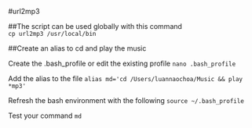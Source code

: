 #url2mp3

##The script can be used globally with this command  
``cp url2mp3 /usr/local/bin`` 

##Create an alias to cd and play the music 

Create the .bash_profile or edit the existing profile 
``nano .bash_profile``

Add the alias to the file 
``alias md='cd /Users/luannaochoa/Music && play *mp3'``

Refresh the bash environment with the following
``source ~/.bash_profile``

Test your command
``md``